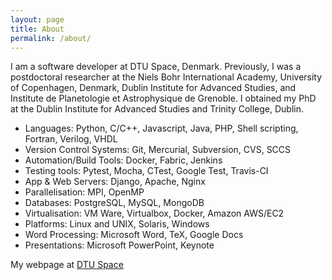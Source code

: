 ```yaml
---
layout: page
title: About
permalink: /about/
---
```


I am a software developer at DTU Space, Denmark. Previously, I was a postdoctoral researcher at the Niels Bohr International Academy, University of Copenhagen, Denmark, Dublin Institute for Advanced Studies, and Institute de Planetologie et Astrophysique de Grenoble. I obtained my PhD at the Dublin Institute for Advanced Studies and Trinity College, Dublin.

* Languages: Python, C/C++, Javascript, Java, PHP, Shell scripting, Fortran, Verilog, VHDL
* Version Control Systems: Git, Mercurial, Subversion, CVS, SCCS
* Automation/Build Tools: Docker, Fabric, Jenkins
* Testing tools: Pytest, Mocha, CTest, Google Test, Travis-CI
* App & Web Servers: Django, Apache, Nginx
* Parallelisation: MPI, OpenMP
* Databases: PostgreSQL, MySQL, MongoDB
* Virtualisation: VM Ware, Virtualbox, Docker, Amazon AWS/EC2
* Platforms: Linux and UNIX, Solaris, Windows
* Word Processing: Microsoft Word, TeX, Google Docs
* Presentations: Microsoft PowerPoint, Keynote


My webpage at 
[DTU Space](http://www.dtu.dk/english/service/phonebook/person?id=113190&tab=2&qt=dtupublicationquery)
